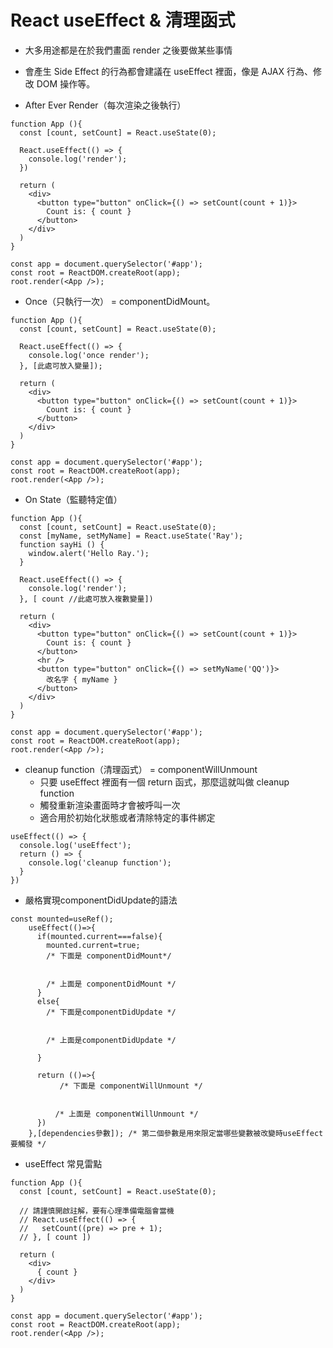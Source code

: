 # React useEffect & 清理函式
- 大多用途都是在於我們畫面 render 之後要做某些事情
- 會產生 Side Effect 的行為都會建議在 useEffect 裡面，像是 AJAX 行為、修改 DOM 操作等。

- After Ever Render（每次渲染之後執行）
```
function App (){
  const [count, setCount] = React.useState(0);

  React.useEffect(() => {
    console.log('render');
  })
  
  return (
    <div>
      <button type="button" onClick={() => setCount(count + 1)}>
        Count is: { count }
      </button>
    </div>
  )
}

const app = document.querySelector('#app');
const root = ReactDOM.createRoot(app);
root.render(<App />);
```
- Once（只執行一次） = componentDidMount。

```
function App (){
  const [count, setCount] = React.useState(0);

  React.useEffect(() => {
    console.log('once render');
  }, [此處可放入變量]);
  
  return (
    <div>
      <button type="button" onClick={() => setCount(count + 1)}>
        Count is: { count }
      </button>
    </div>
  )
}

const app = document.querySelector('#app');
const root = ReactDOM.createRoot(app);
root.render(<App />);
```

- On State（監聽特定值）

```
function App (){
  const [count, setCount] = React.useState(0);
  const [myName, setMyName] = React.useState('Ray');
  function sayHi () {
    window.alert('Hello Ray.');
  }
  
  React.useEffect(() => {
    console.log('render');
  }, [ count //此處可放入複數變量])
  
  return (
    <div>
      <button type="button" onClick={() => setCount(count + 1)}>
        Count is: { count }
      </button>
      <hr />
      <button type="button" onClick={() => setMyName('QQ')}>
        改名字 { myName }
      </button>
    </div>
  )
}

const app = document.querySelector('#app');
const root = ReactDOM.createRoot(app);
root.render(<App />);
```

- cleanup function（清理函式） = componentWillUnmount
    - 只要 useEffect 裡面有一個 return 函式，那麼這就叫做 cleanup function
    - 觸發重新渲染畫面時才會被呼叫一次
    - 適合用於初始化狀態或者清除特定的事件綁定
```
useEffect(() => {
  console.log('useEffect');
  return () => {
    console.log('cleanup function');
  }
})
```

- 嚴格實現componentDidUpdate的語法
```
const mounted=useRef();
    useEffect(()=>{
      if(mounted.current===false){
        mounted.current=true;
        /* 下面是 componentDidMount*/
    
    
        /* 上面是 componentDidMount */      
      }
      else{
        /* 下面是componentDidUpdate */
    
    
        /* 上面是componentDidUpdate */

      }
      
      return (()=>{
           /* 下面是 componentWillUnmount */
      
      
          /* 上面是 componentWillUnmount */
      })
    },[dependencies參數]); /* 第二個參數是用來限定當哪些變數被改變時useEffect要觸發 */
```

- useEffect 常見雷點

```
function App (){
  const [count, setCount] = React.useState(0);

  // 請謹慎開啟註解，要有心理準備電腦會當機
  // React.useEffect(() => {
  //   setCount((pre) => pre + 1);
  // }, [ count ])
  
  return (
    <div>
      { count }
    </div>
  )
}

const app = document.querySelector('#app');
const root = ReactDOM.createRoot(app);
root.render(<App />);
```